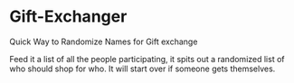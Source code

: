 # Gift-Exchanger
Quick Way to Randomize Names for Gift exchange

Feed it a list of all the people participating, it spits out a randomized list of who should shop for who. 
It will start over if someone gets themselves. 
